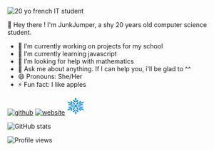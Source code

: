 ![20 yo french IT student](https://stuff.junkjumper-projects.com/wp-content/uploads/2020/08/bannerGithub.png)

🍎 Hey there ! I'm JunkJumper, a shy 20 years old computer science student.

- 🔭 I’m currently working on projects for my school 
- 🌱 I’m currently learning javascript 
- 🤔 I’m looking for help with mathematics 
- 💬 Ask me about anything. If I can help you, i'll be glad to ^^ 
- 😄 Pronouns: She/Her 
- ⚡ Fun fact: I like apples 

[<img src='https://cdn.jsdelivr.net/npm/simple-icons@3.0.1/icons/github.svg' alt='github' height='40'>](https://github.com/JunkJumper)  [<img src='https://cdn.jsdelivr.net/npm/simple-icons@3.0.1/icons/icloud.svg' alt='website' height='40'>](https://www.junkjumper-projects.com/) <a href='https://archiveprogram.github.com/'><img src='https://raw.githubusercontent.com/acervenky/animated-github-badges/master/assets/acbadge.gif' width='40' height='40'></a> 

![GitHub stats](https://github-readme-stats.vercel.app/api?username=JunkJumper&show_icons=true)  

![Profile views](https://gpvc.arturio.dev/JunkJumper)  
